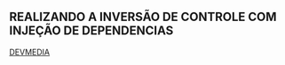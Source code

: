 ## REALIZANDO A INVERSÃO DE CONTROLE COM INJEÇÃO DE DEPENDENCIAS

[DEVMEDIA](https://www.devmedia.com.br/inversao-de-controle-x-injecao-de-dependencia/18763)